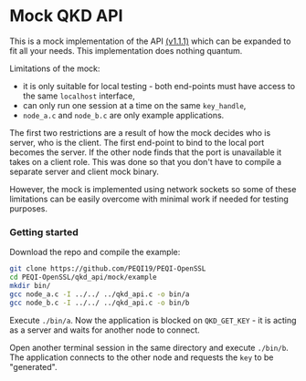 # Mock QKD API

This is a mock implementation of the API [(v1.1.1)](https://www.etsi.org/deliver/etsi_gs/QKD/001_099/004/01.01.01_60/gs_QKD004v010101p.pdf) which can be expanded to fit all your
needs. This implementation does nothing quantum.

Limitations of the mock:
- it is only suitable for local testing - both end-points must have access to
  the same `localhost` interface,
- can only run one session at a time on the same `key_handle`,
- `node_a.c` and `node_b.c` are only example applications.

The first two restrictions are a result of how the mock decides who is server,
who is the client. The first end-point to bind to the local port becomes the
server. If the other node finds that the port is unavailable it takes on a
client role. This was done so that you don't have to compile a separate server
and client mock binary.

However, the mock is implemented using network sockets so some of these
limitations can be easily overcome with minimal work if needed for testing
purposes.

### Getting started

Download the repo and compile the example:
```bash
git clone https://github.com/PEQI19/PEQI-OpenSSL
cd PEQI-OpenSSL/qkd_api/mock/example
mkdir bin/
gcc node_a.c -I ../../ ../qkd_api.c -o bin/a
gcc node_b.c -I ../../ ../qkd_api.c -o bin/b
```

Execute `./bin/a`. Now the application is blocked on `QKD_GET_KEY` - it is
acting as a server and waits for another node to connect.

Open another terminal session in the same directory and execute `./bin/b`. The
application connects to the other node and requests the `key` to be
"generated".

